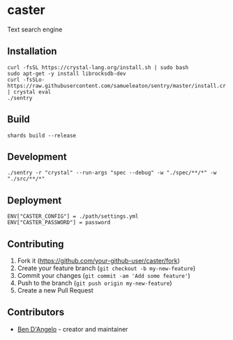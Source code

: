 # caster

Text search engine

## Installation

```
curl -fsSL https://crystal-lang.org/install.sh | sudo bash
sudo apt-get -y install librocksdb-dev
curl -fsSLo- https://raw.githubusercontent.com/samueleaton/sentry/master/install.cr | crystal eval
./sentry
```

## Build

```
shards build --release
```

## Development

```
./sentry -r "crystal" --run-args "spec --debug" -w "./spec/**/*" -w "./src/**/*" 
```

## Deployment

```
ENV["CASTER_CONFIG"] = ./path/settings.yml
ENV["CASTER_PASSWORD"] = password
```

## Contributing

1. Fork it (<https://github.com/your-github-user/caster/fork>)
2. Create your feature branch (`git checkout -b my-new-feature`)
3. Commit your changes (`git commit -am 'Add some feature'`)
4. Push to the branch (`git push origin my-new-feature`)
5. Create a new Pull Request

## Contributors

- [Ben D'Angelo](https://github.com/your-github-user) - creator and maintainer
